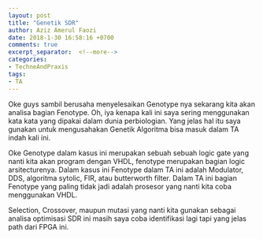 ```yaml
---
layout: post
title: "Genetik SDR"
author: Aziz Amerul Faozi
date: 2018-1-30 16:58:16 +0700
comments: true
excerpt_separator:  <!--more-->
categories: 
- TechneAndPraxis
tags:
- TA
---
```


Oke guys sambil berusaha menyelesaikan Genotype nya sekarang kita akan analisa bagian Fenotype. Oh, iya kenapa kali ini saya sering menggunakan kata kata yang dipakai dalam dunia perbiologian. Yang jelas hal itu saya gunakan untuk mengusahakan Genetik Algoritma bisa masuk dalam TA indah kali ini.

Oke Genotype dalam kasus ini merupakan sebuah sebuah logic gate yang nanti kita akan program dengan VHDL, fenotype merupakan bagian logic arsitecturenya. Dalam kasus ini Fenotype dalam TA ini adalah Modulator, DDS, algoritma sytolic, FIR, atau butterworth filter. Dalam TA ini bagian Fenotype yang paling tidak jadi adalah prosesor yang nanti kita coba menggunakan VHDL.


Selection, Crossover, maupun mutasi yang nanti kita gunakan sebagai analisa optimisasi SDR ini masih saya coba identifikasi lagi tapi yang jelas path dari FPGA ini. 

